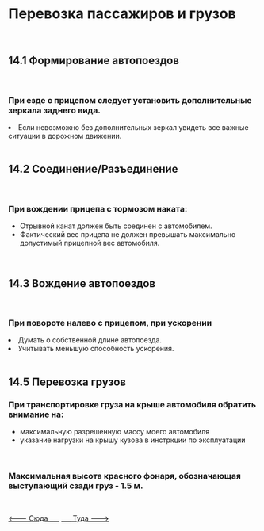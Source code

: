 <h1>Перевозка пассажиров и грузов</h1>
<br>
<h2>14.1 Формирование автопоездов</h2>
<br>
<h3>При езде с прицепом следует установить дополнительные зеркала заднего вида.</h3>
<li>Если невозможно без дополнительных зеркал увидеть все важные ситуации в дорожном движении.</li>
<br>
<h2>14.2 Соединение/Разъединение</h2>
<br>
<h3>При вождении прицепа с тормозом наката:</h3>
<ul>
<li>Отрывной канат должен быть соединен с автомобилем.</li>
<li>Фактический вес прицепа не должен превышать максимально допустимый прицепной вес автомобиля.</li>
</ul>

<br>
<h2>14.3 Вождение автопоездов</h2>
<br>
<h3>При повороте налево с прицепом, при ускорении</h3>
<li>Думать о собственной длине автопоезда.</li>
<li>Учитывать меньшую способность ускорения.</li>

<br>
<h2>14.5 Перевозка грузов</h2>
<h3>При транспортировке груза на крыше автомобиля обратить внимание на:</h3>
<ul>
<li>максимальную разрешенную массу моего автомобиля</li>
<li>указание нагрузки на крышу кузова в инстркции по эксплуатации</li>
</ul>

<br>
<h3>Максимальная высота красного фонаря, обозначающая выступающий сзади груз - 1.5 м.</h3>
<br>

[<--- Сюда ___](/13%20-%20technical%20conditions%20&%20ecology.md)
[___ Туда --->](/01%20-%20human%20risk%20factor.md)
